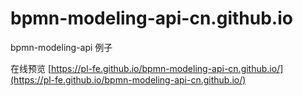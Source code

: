 # bpmn-modeling-api-cn.github.io

bpmn-modeling-api 例子

在线预览
[https://pl-fe.github.io/bpmn-modeling-api-cn.github.io/](https://pl-fe.github.io/bpmn-modeling-api-cn.github.io/)
